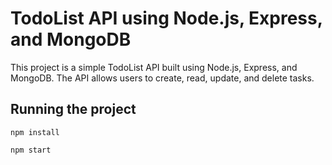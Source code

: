 # TodoList API using Node.js, Express, and MongoDB
This project is a simple TodoList API built using Node.js, Express, and MongoDB. The API allows users to create, read, update, and delete tasks.
## Running the project
```
npm install
```
```
npm start
```
